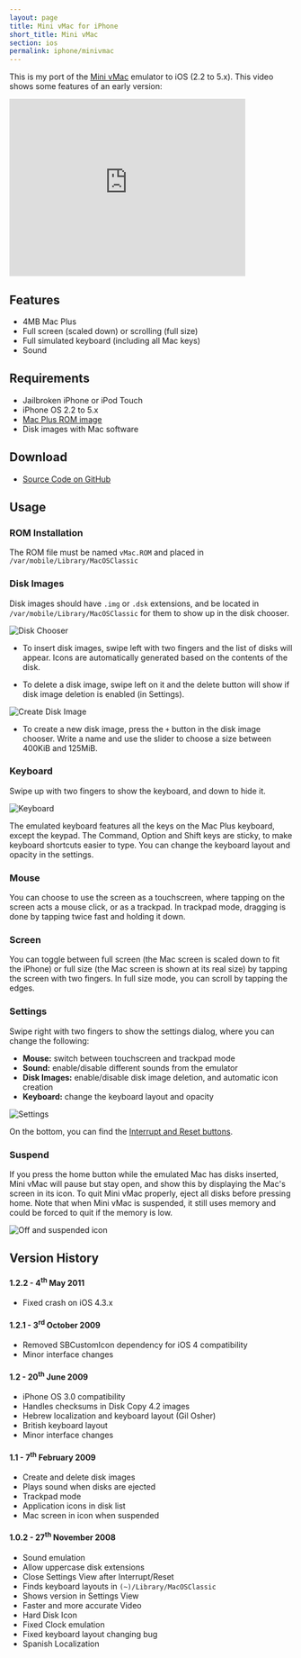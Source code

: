 ```yaml
---
layout: page
title: Mini vMac for iPhone
short_title: Mini vMac
section: ios
permalink: iphone/minivmac
---
```


This is my port of the [Mini vMac](http://www.gryphel.com/c/minivmac/) emulator
to iOS (2.2 to 5.x). This video shows some features of an early version:

<iframe width="420" height="315" src="https://www.youtube.com/embed/SyS8lOBBk8I" frameborder="0" allowfullscreen></iframe>

## Features

* 4MB Mac Plus
* Full screen (scaled down) or scrolling (full size)
* Full simulated keyboard (including all Mac keys)
* Sound

## Requirements

* Jailbroken iPhone or iPod Touch
* iPhone OS 2.2 to 5.x
* [Mac Plus ROM image](http://www.gryphel.com/c/minivmac/start.html)
* Disk images with Mac software

## Download

* <a class="icon-social-github" href="https://github.com/zydeco/minivmac4iphone"> Source Code on GitHub</a>

## Usage

### ROM Installation

The ROM file must be named `vMac.ROM` and placed in `/var/mobile/Library/MacOSClassic`

### Disk Images

Disk images should have `.img` or `.dsk` extensions, and be located in
`/var/mobile/Library/MacOSClassic` for them to show up in the disk chooser.

![Disk Chooser](/images/minivmac4iphone/1-insert-disk.png)

* To insert disk images, swipe left with two fingers and the list of disks will
    appear. Icons are automatically generated based on the contents of the disk.

* To delete a disk image, swipe left on it and the delete button will show if disk
    image deletion is enabled (in Settings).

![Create Disk Image](/images/minivmac4iphone/2-new-disk.png)

* To create a new disk image, press the `+` button in the disk image chooser.
    Write a name and use the slider to choose a size between 400KiB and 125MiB.

### Keyboard

Swipe up with two fingers to show the keyboard, and down to hide it.

![Keyboard](/images/minivmac4iphone/3-keyboard.png)

The emulated keyboard features all the keys on the Mac Plus keyboard, except
the keypad. The Command, Option and Shift keys are sticky, to make keyboard
shortcuts easier to type. You can change the keyboard layout and opacity in the
settings.

### Mouse

You can choose to use the screen as a touchscreen, where tapping on the screen
acts a mouse click, or as a trackpad. In trackpad mode, dragging is done by
tapping twice fast and holding it down.

### Screen

You can toggle between full screen (the Mac screen is scaled down to fit the
iPhone) or full size (the Mac screen is shown at its real size) by tapping the
screen with two fingers. In full size mode, you can scroll by tapping the edges.

### Settings

Swipe right with two fingers to show the settings dialog, where you can change
the following:

* **Mouse:** switch between touchscreen and trackpad mode
* **Sound:** enable/disable different sounds from the emulator
* **Disk Images:** enable/disable disk image deletion, and automatic icon creation
* **Keyboard:** change the keyboard layout and opacity

![Settings](/images/minivmac4iphone/4-settings.png)

On the bottom, you can find the [Interrupt and Reset buttons](https://en.wikipedia.org/wiki/Programmer%27s_key).

### Suspend

If you press the home button while the emulated Mac has disks inserted, Mini
vMac will pause but stay open, and show this by displaying the Mac's screen in
its icon. To quit Mini vMac properly, eject all disks before pressing home.
Note that when Mini vMac is suspended, it still uses memory and could be forced
to quit if the memory is low.

![Off and suspended icon](/images/minivmac4iphone/5-suspended-icon.png)

## Version History

#### 1.2.2 - 4<sup>th</sup> May 2011

* Fixed crash on iOS 4.3.x

#### 1.2.1 - 3<sup>rd</sup> October 2009

* Removed SBCustomIcon dependency for iOS 4 compatibility
* Minor interface changes

#### 1.2 - 20<sup>th</sup> June 2009

* iPhone OS 3.0 compatibility
* Handles checksums in Disk Copy 4.2 images
* Hebrew localization and keyboard layout (Gil Osher)
* British keyboard layout
* Minor interface changes

#### 1.1 -  7<sup>th</sup> February 2009

* Create and delete disk images
* Plays sound when disks are ejected
* Trackpad mode
* Application icons in disk list
* Mac screen in icon when suspended

#### 1.0.2 - 27<sup>th</sup> November 2008

* Sound emulation
* Allow uppercase disk extensions
* Close Settings View after Interrupt/Reset
* Finds keyboard layouts in `(~)/Library/MacOSClassic`
* Shows version in Settings View
* Faster and more accurate Video
* Hard Disk Icon
* Fixed Clock emulation
* Fixed keyboard layout changing bug
* Spanish Localization